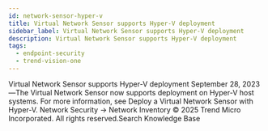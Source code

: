 ```yaml
---
id: network-sensor-hyper-v
title: Virtual Network Sensor supports Hyper-V deployment
sidebar_label: Virtual Network Sensor supports Hyper-V deployment
description: Virtual Network Sensor supports Hyper-V deployment
tags:
  - endpoint-security
  - trend-vision-one
---
```


 Virtual Network Sensor supports Hyper-V deployment September 28, 2023—The Virtual Network Sensor now supports deployment on Hyper-V host systems. For more information, see Deploy a Virtual Network Sensor with Hyper-V. Network Security → Network Inventory © 2025 Trend Micro Incorporated. All rights reserved.Search Knowledge Base
